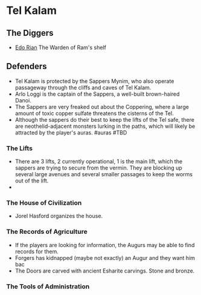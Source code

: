 # Tel Kalam

## The Diggers
 * [Edo Rian](/p/edo_rian.md) The Warden of Ram's shelf

## Defenders
 * Tel Kalam is protected by the Sappers Mynim, who also operate passageway through the cliffs and caves of Tel Kalam.
 * Arlo Loggi is the captain of the Sappers, a well-built brown-haired Danoi.
 * The Sappers are very freaked out about the Coppering, where a large amount of toxic copper sulfate threatens the cisterns of the Tel.
 * Although the sappers do their best to keep the lifts of the Tel safe, there are neothelid-adjacent monsters lurking in the paths, which will likely be attracted by the player's auras. #auras #TBD

### The Lifts
 * There are 3 lifts, 2 currently operational, 1 is the main lift, which the sappers are trying to secure from the vermin. They are blocking up several large avenues and several smaller passages to keep the worms out of the lift.
 * 

### The House of Civilization
 * Jorel Hasford organizes the house.  

### The Records of Agriculture
 * If the players are looking for information, the Augurs may be able to find records for them.
 * Forgers has kidnapped (maybe not exactly) an Augur and they want him bac
 * The Doors are carved with ancient Esharite carvings. Stone and bronze.

### The Tools of Administration

